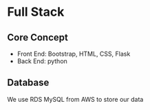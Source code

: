 # Full Stack

## Core Concept

- Front End: Bootstrap, HTML, CSS, Flask
- Back End: python

## Database

We use RDS MySQL from AWS to store our data